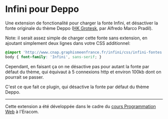 # Infini pour Deppo

Une extension de fonctionalité pour charger la fonte Infini, et désactiver la fonte originale du thème Deppo ([HK Grotesk](https://hanken.co/product/hk-grotesk/), par Alfredo Marco Pradil).

Note: il serait assez simple de charger cette fonte sans extension, en ajoutant simplement deux lignes dans votre CSS additionnel:

```css
@import 'http://www.cnap.graphismeenfrance.fr/infini/css/infini-fontes.css';
body { font-family: 'Infini', sans-serif; }
```

Cependant, en faisant ça on ne désactive pas pour autant la fonte par défaut du thème, qui équivaut à 5 connexions http et environ 100kb dont on pourrait se passer.

C'est ce que fait ce plugin, qui désactive la fonte par défaut du thème Deppo.

***

Cette extension a été développée dans le cadre du [cours Programmation Web](https://cours-web.ch/) à l'Eracom.